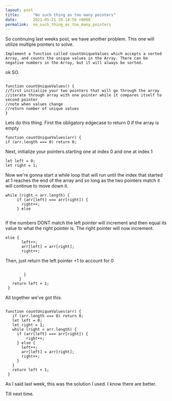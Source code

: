 ```yaml
---
layout: post
title:      "No such thing as too many pointers"
date:       2021-05-21 20:18:56 +0000
permalink:  no_such_thing_as_too_many_pointers
---
```



So continuing last weeks post, we have another problem. This one will utilize multiple pointers to solve.

```
Implement a function called countUniqueValues which accepts a sorted Array, and counts the unique values in the Array. There can be negative numbers in the Array, but it will always be sorted.
```

ok SO.

```

function countUniqueValues() {
//first initialize your two pointers that will go through the array
//iterate through array with one pointer while it compares itself to second pointer
//note when values change
//return number of unique values
}
```

Lets do this thing. First the obligatory edgecase to return 0 if the array is empty

```
function countUniqueValues(arr) {
if (arr.length === 0) return 0;
```

Next, initialize your pointers.starting one at index 0 and one at index 1

```
let left = 0;
let right = 1;
```

Now we're gonna start a while loop that will run until the index that started at 1 reaches the end of the array and so long as the two pointers match it will continue to move down it.

```
while (right < arr.length) {
     if (arr[left] === arr[right]) {
       right++;
     } else
		 
```

If the numbers DONT match the left pointer will increment and then equal its value to what the right pointer is. The right pointer will now increment.

```
else {
       left++;
       arr[left] = arr[right];
       right++;

```

Then, just return the left pointer +1 to account for 0 

```

        }
      }
   return left + 1;
 }

```

All together we've got this.

```

function countUniqueValues(arr) {
   if (arr.length === 0) return 0;
   let left = 0;
   let right = 1;
   while (right < arr.length) {
     if (arr[left] === arr[right]) {       
		 right++;
     } else {
       left++;
       arr[left] = arr[right];
       right++;
     }
   }
   return left + 1;
 }

```

As I said last week, this was the solution *I* used. I know there are better.

Till next time.



